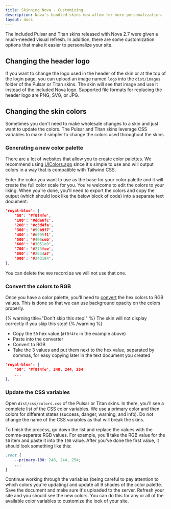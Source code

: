 ```yaml
---
title: Skinning Nova - Customizing
description: Nova's bundled skins now allow for more personalization.
layout: docs
---
```


The included Pulsar and Titan skins released with Nova 2.7 were given a much-needed visual refresh. In addition, there are some customization options that make it easier to personalize your site.

## Changing the header logo

If you want to change the logo used in the header of the skin or at the top of the login page, you can upload an image named `logo` into the `dist/images` folder of the Pulsar or Titan skins. The skin will see that image and use it instead of the included Nova logo. Supported file formats for replacing the header logo are PNG, SVG, or JPG.

## Changing the skin colors

Sometimes you don't need to make wholesale changes to a skin and just want to update the colors. The Pulsar and Titan skins leverage CSS variables to make it simpler to change the colors used throughout the skins.

### Generating a new color palette

There are a lot of websites that allow you to create color palettes. We recommend using [UIColors.app](https://uicolors.app/create) since it's simple to use and will output colors in a way that is compatible with Tailwind CSS.

Enter the color you want to use as the base for your color palette and it will create the full color scale for you. You're welcome to edit the colors to your liking. When you're done, you'll need to export the colors and copy the output (which should look like the below block of code) into a separate text document:

```json
'royal-blue': {
    '50': '#f0f4fe',
    '100': '#dde6fc',
    '200': '#c3d4fa',
    '300': '#99b9f7',
    '400': '#6995f1',
    '500': '#406ceb',
    '600': '#3051e0',
    '700': '#273fce',
    '800': '#2634a7',
    '900': '#243184',
},
```

You can delete the `900` record as we will not use that one.

### Convert the colors to RGB

Once you have a color palette, you'll need to [convert](https://www.rapidtables.com/convert/color/index.html) the hex colors to RGB values. This is done so that we can use background opacity on the colors properly.

{% warning title="Don't skip this step!" %}
The skin will not display correctly if you skip this step!
{% /warning %}

- Copy the `50` hex value (`#f0f4fe` in the example above)
- Paste into the converter
- Convert to RGB
- Take the 3 values and put them next to the hex value, separated by commas, for easy copying later in the text document you created

```json
'royal-blue': {
    '50': '#f0f4fe', 240, 244, 254
    ...
},
```

### Update the CSS variables

Open `dist/css/colors.css` of the Pulsar or Titan skins. In there, you'll see a complete list of the CSS color variables. We use a primary color and then colors for different states (success, danger, warning, and info). Do not change the name of the CSS variables as that will break the skins.

To finish the process, go down the list and replace the values with the comma-separate RGB values. For example, you'll take the RGB value for the `50` item and paste it into the `100` value. After you've done the first value, it should look something like this:

```css
:root {
    --primary-100: 240, 244, 254;
    ...
}
```

Continue working through the variables (being careful to pay attention to which colors you're updating) and update all 9 shades of the color palette. Save the document and make sure it's uploaded to the server. Refresh your site and you should see the new colors. You can do this for any or all of the available color variables to customize the look of your site.